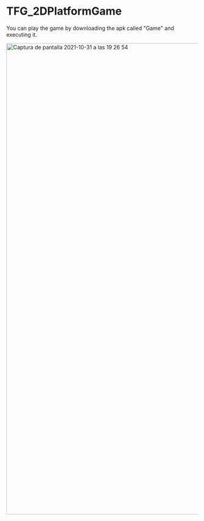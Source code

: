 # TFG_2DPlatformGame

You can play the game by downloading the apk called "Game" and executing it.


<img width="1236" alt="Captura de pantalla 2021-10-31 a las 19 26 54" src="https://user-images.githubusercontent.com/49267946/139596871-ff05f27f-82fa-4d23-8c75-84ee0656330a.png">
